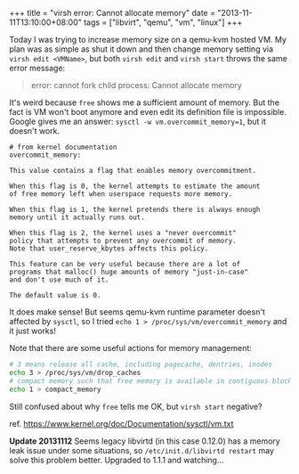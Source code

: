 +++
title = "virsh error: Cannot allocate memory"
date = "2013-11-11T13:10:00+08:00"
tags = ["libvirt", "qemu", "vm", "linux"]
+++

Today I was trying to increase memory size on a qemu-kvm hosted VM. My plan was as simple as shut it down and then change memory setting via `virsh edit <VMName>`, but both `virsh edit` and `virsh start` throws the same error message:

> error: cannot fork child process: Cannot allocate memory

<!--more-->
It's weird because `free` shows me a sufficient amount of memory. But the fact is VM won't boot anymore and even edit its definition file is impossible. Google gives me an answer: `sysctl -w vm.overcommit_memory=1`, but it doesn't work.

```
# from kernel documentation
overcommit_memory:

This value contains a flag that enables memory overcommitment.

When this flag is 0, the kernel attempts to estimate the amount
of free memory left when userspace requests more memory.

When this flag is 1, the kernel pretends there is always enough
memory until it actually runs out.

When this flag is 2, the kernel uses a "never overcommit"
policy that attempts to prevent any overcommit of memory.
Note that user_reserve_kbytes affects this policy.

This feature can be very useful because there are a lot of
programs that malloc() huge amounts of memory "just-in-case"
and don't use much of it.

The default value is 0.
```

It does make sense! But seems qemu-kvm runtime parameter doesn't affected by `sysctl`, so I tried `echo 1 > /proc/sys/vm/overcommit_memory` and it just works!

Note that there are some useful actions for memory management:
```bash
# 3 means release all cache, including pagecache, dentries, inodes
echo 3 > /proc/sys/vm/drop_caches
# compact memory such that free memory is available in contiguous blocks
echo 1 > compact_memory
```

Still confused about why `free` tells me OK, but `virsh start` negative?

ref. https://www.kernel.org/doc/Documentation/sysctl/vm.txt

**Update 20131112**
Seems legacy libvirtd (in this case 0.12.0) has a memory leak issue under some situations, so `/etc/init.d/libvirtd restart` may solve this problem better. Upgraded to 1.1.1 and watching...
